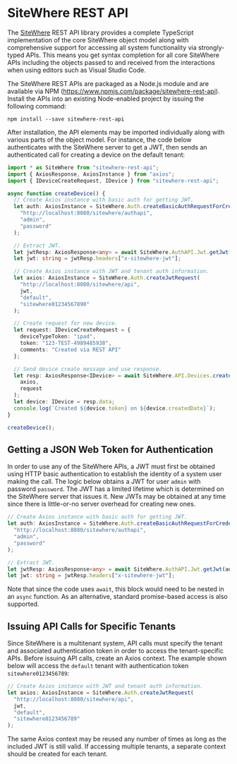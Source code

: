# SiteWhere REST API

The [SiteWhere](https://sitewhere.io/) REST API library provides a complete
TypeScript implementation of the core SiteWhere object model along with comprehensive
support for accessing all system functionality via strongly-typed APIs. This
means you get syntax completion for all core SiteWhere APIs including the
objects passed to and received from the interactions when using editors such
as Visual Studio Code.

The SiteWhere REST APIs are packaged as a Node.js module and are available
via NPM (https://www.npmjs.com/package/sitewhere-rest-api). Install the APIs
into an existing Node-enabled project by issuing the following command:

`npm install --save sitewhere-rest-api`

After installation, the API elements may be imported individually along with
various parts of the object model. For instance, the code below authenticates
with the SiteWhere server to get a JWT, then sends an authenticated call for
creating a device on the default tenant:

```typescript
import * as SiteWhere from "sitewhere-rest-api";
import { AxiosResponse, AxiosInstance } from "axios";
import { IDeviceCreateRequest, IDevice } from "sitewhere-rest-api";

async function createDevice() {
  // Create Axios instance with basic auth for getting JWT.
  let auth: AxiosInstance = SiteWhere.Auth.createBasicAuthRequestForCredentials(
    "http://localhost:8080/sitewhere/authapi",
    "admin",
    "password"
  );

  // Extract JWT.
  let jwtResp: AxiosResponse<any> = await SiteWhere.AuthAPI.Jwt.getJwt(auth);
  let jwt: string = jwtResp.headers["x-sitewhere-jwt"];

  // Create Axios instance with JWT and tenant auth information.
  let axios: AxiosInstance = SiteWhere.Auth.createJwtRequest(
    "http://localhost:8080/sitewhere/api",
    jwt,
    "default",
    "sitewhere01234567890"
  );

  // Create request for new device.
  let request: IDeviceCreateRequest = {
    deviceTypeToken: "ipad",
    token: "123-TEST-4989485938",
    comments: "Created via REST API"
  };

  // Send device create message and use response.
  let resp: AxiosResponse<IDevice> = await SiteWhere.API.Devices.createDevice(
    axios,
    request
  );
  let device: IDevice = resp.data;
  console.log(`Created ${device.token} on ${device.createdDate}`);
}

createDevice();
```

## Getting a JSON Web Token for Authentication

In order to use any of the SiteWhere APIs, a JWT must first be obtained using
HTTP basic authentication to establish the identity of a system user making
the call. The logic below obtains a JWT for user `admin` with password
`password`. The JWT has a limited lifetime which is determined on the
SiteWhere server that issues it. New JWTs may be obtained at any time since
there is little-or-no server overhead for creating new ones.

```typescript
// Create Axios instance with basic auth for getting JWT.
let auth: AxiosInstance = SiteWhere.Auth.createBasicAuthRequestForCredentials(
  "http://localhost:8080/sitewhere/authapi",
  "admin",
  "password"
);

// Extract JWT.
let jwtResp: AxiosResponse<any> = await SiteWhere.AuthAPI.Jwt.getJwt(auth);
let jwt: string = jwtResp.headers["x-sitewhere-jwt"];
```

Note that since the code uses `await`, this block would need to be nested
in an `async` function. As an alternative, standard promise-based access
is also supported.

## Issuing API Calls for Specific Tenants

Since SiteWhere is a multitenant system, API calls must specify the tenant
and associated authentication token in order to access the tenant-specific APIs.
Before issuing API calls, create an Axios context. The example shown below
will access the `default` tenant with authentication token `sitewhere0123456789`:

```typescript
// Create Axios instance with JWT and tenant auth information.
let axios: AxiosInstance = SiteWhere.Auth.createJwtRequest(
  "http://localhost:8080/sitewhere/api",
  jwt,
  "default",
  "sitewhere0123456789"
);
```

The same Axios context may be reused any number of times as long as the included
JWT is still valid. If accessing multiple tenants, a separate context should be
created for each tenant.
